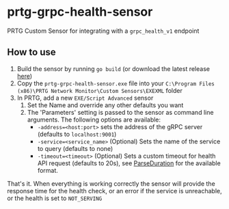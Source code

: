# prtg-grpc-health-sensor
PRTG Custom Sensor for integrating with a `grpc_health_v1` endpoint

## How to use
1. Build the sensor by running `go build` (or download the latest release 
[here](https://github.com/vanti-public/prtg-grpc-health-sensor/releases))
2. Copy the `prtg-grpc-health-sensor.exe` file into your `C:\Program Files (x86)\PRTG Network Monitor\Custom Sensors\EXEXML`
 folder 
3. In PRTG, add a new `EXE/Script Advanced` sensor
    1. Set the Name and override any other defaults you want
    2. The 'Parameters' setting is passed to the sensor as command line arguments. The following options are available:
        - `-address=<host:port>` sets the address of the gRPC server (defaults to `localhost:9001`)
        - `-service=<service_name>` (Optional) Sets the name of the service to query (defaults to none)
        - `-timeout=<timeout>` (Optional) Sets a custom timeout for health API request (defaults to 20s), see 
          [ParseDuration] for the available format.
        
That's it. When everything is working correctly the sensor will provide the response time for the health check, or an
 error if the service is unreachable, or the health is set to `NOT_SERVING`


[ParseDuration]: https://golang.org/pkg/time/#ParseDuration
